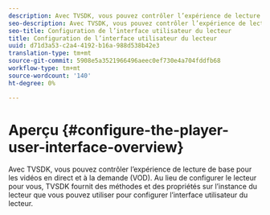 ```yaml
---
description: Avec TVSDK, vous pouvez contrôler l’expérience de lecture de base pour les vidéos en direct et à la demande (VOD). Au lieu de configurer le lecteur pour vous, TVSDK fournit des méthodes et des propriétés sur l’instance du lecteur que vous pouvez utiliser pour configurer l’interface utilisateur du lecteur.
seo-description: Avec TVSDK, vous pouvez contrôler l’expérience de lecture de base pour les vidéos en direct et à la demande (VOD). Au lieu de configurer le lecteur pour vous, TVSDK fournit des méthodes et des propriétés sur l’instance du lecteur que vous pouvez utiliser pour configurer l’interface utilisateur du lecteur.
seo-title: Configuration de l’interface utilisateur du lecteur
title: Configuration de l’interface utilisateur du lecteur
uuid: d71d3a53-c2a4-4192-b16a-988d538b42e3
translation-type: tm+mt
source-git-commit: 5908e5a3521966496aeec0ef730e4a704fddfb68
workflow-type: tm+mt
source-wordcount: '140'
ht-degree: 0%

---
```



# Aperçu {#configure-the-player-user-interface-overview}

Avec TVSDK, vous pouvez contrôler l’expérience de lecture de base pour les vidéos en direct et à la demande (VOD). Au lieu de configurer le lecteur pour vous, TVSDK fournit des méthodes et des propriétés sur l’instance du lecteur que vous pouvez utiliser pour configurer l’interface utilisateur du lecteur.